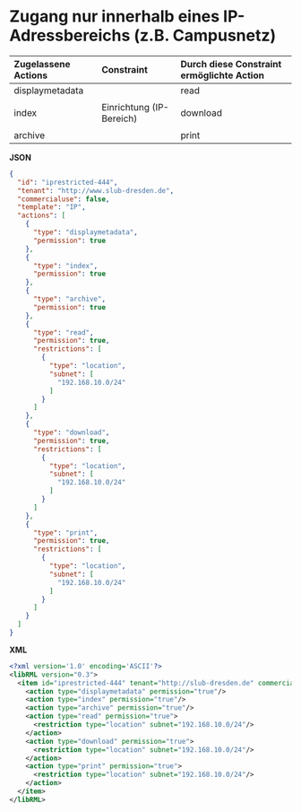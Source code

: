 # Zugang nur innerhalb eines IP-Adressbereichs (z.B. Campusnetz)

| Zugelassene Actions | Constraint | Durch diese Constraint ermöglichte Action |
| :------- | :--------- | :--------- |
| displaymetadata<br/><br/>index<br/><br/>archive | Einrichtung (IP-Bereich)| read<br/><br/>download<br/><br/>print |


**JSON**
```json
{
  "id": "iprestricted-444",
  "tenant": "http://www.slub-dresden.de",
  "commercialuse": false,
  "template": "IP",
  "actions": [
    {
      "type": "displaymetadata",
      "permission": true
    },
    {
      "type": "index",
      "permission": true
    },
    {
      "type": "archive",
      "permission": true
    },
    {
      "type": "read",
      "permission": true,
      "restrictions": [
        {
          "type": "location",
          "subnet": [
            "192.168.10.0/24"
          ]
        }
      ]
    },
    {
      "type": "download",
      "permission": true,
      "restrictions": [
        {
          "type": "location",
          "subnet": [
            "192.168.10.0/24"
          ]
        }
      ]
    },
    {
      "type": "print",
      "permission": true,
      "restrictions": [
        {
          "type": "location",
          "subnet": [
            "192.168.10.0/24"
          ]
        }
      ]
    }
  ]
}
```


**XML**
```xml
<?xml version='1.0' encoding='ASCII'?>
<libRML version="0.3">
  <item id="iprestricted-444" tenant="http://slub-dresden.de" commercialuse="false" template="IP">
    <action type="displaymetadata" permission="true"/>
    <action type="index" permission="true"/>
    <action type="archive" permission="true"/>
    <action type="read" permission="true">
      <restriction type="location" subnet="192.168.10.0/24"/>
    </action>
    <action type="download" permission="true">
      <restriction type="location" subnet="192.168.10.0/24"/>
    </action>
    <action type="print" permission="true">
      <restriction type="location" subnet="192.168.10.0/24"/>
    </action>
  </item>
</libRML>
```
